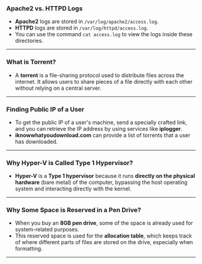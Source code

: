 ### **Apache2 vs. HTTPD Logs**

- **Apache2** logs are stored in `/var/log/apache2/access.log`.
- **HTTPD** logs are stored in `/var/log/httpd/access.log`.
- You can use the command `cat access.log` to view the logs inside these directories.

---

### **What is Torrent?**

- A **torrent** is a file-sharing protocol used to distribute files across the internet. It allows users to share pieces of a file directly with each other without relying on a central server.

---

### **Finding Public IP of a User**

- To get the public IP of a user's machine, send a specially crafted link, and you can retrieve the IP address by using services like **iplogger**.
- **iknowwhatyoudownload.com** can provide a list of torrents that a user has downloaded.

---

### **Why Hyper-V is Called Type 1 Hypervisor?**

- **Hyper-V** is a **Type 1 hypervisor** because it runs **directly on the physical hardware** (bare metal) of the computer, bypassing the host operating system and interacting directly with the kernel.

---

### **Why Some Space is Reserved in a Pen Drive?**

- When you buy an **8GB pen drive**, some of the space is already used for system-related purposes.
- This reserved space is used for the **allocation table**, which keeps track of where different parts of files are stored on the drive, especially when formatting.

---
